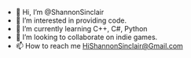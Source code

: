 - 👋 Hi, I’m @ShannonSinclair
- 👀 I’m interested in providing code.
- 🌱 I’m currently learning C++, C#, Python
- 💞️ I’m looking to collaborate on indie games.
- 📫 How to reach me HiShannonSinclair@Gmail.com

<!---
ShannonSinclair/ShannonSinclair is a ✨ special ✨ repository because its `README.md` (this file) appears on your GitHub profile.
You can click the Preview link to take a look at your changes.
--->
